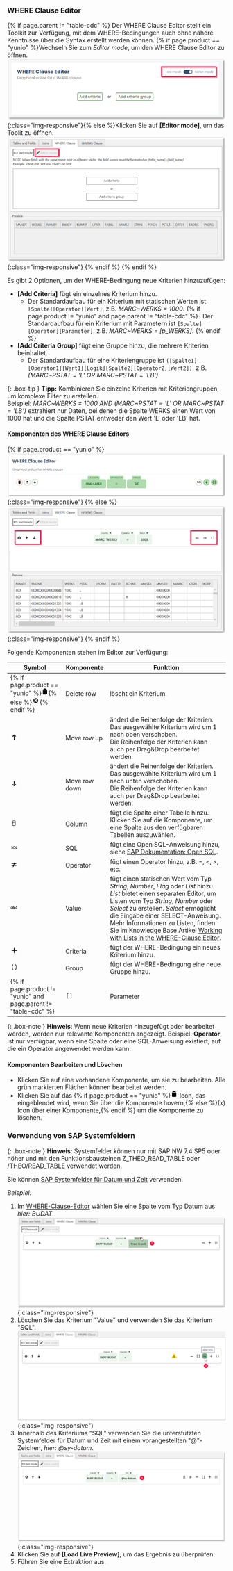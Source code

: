 
### WHERE Clause Editor

{% if page.parent != "table-cdc" %}
Der WHERE Clause Editor stellt ein Toolkit zur Verfügung, mit dem WHERE-Bedingungen auch ohne nähere Kenntnisse über die Syntax erstellt werden können.
{% if page.product == "yunio" %}Wechseln Sie zum *Editor mode*, um den WHERE Clause Editor zu öffnen. <br>
![WHERE-Clause-Builder-01](/img/content/yunio/where-clause-editor-mode.png){:class="img-responsive"}{% else %}Klicken Sie auf **[Editor mode]**, um das Toolit zu öffnen.<br>
![WHERE-Clause-Builder-01](/img/content/where-clause-builder.png){:class="img-responsive"}
{% endif %} {% endif %}

Es gibt 2 Optionen, um der WHERE-Bedingung neue Kriterien hinzuzufügen:
- **[Add Criteria]** fügt ein einzelnes Kriterium hinzu. <br>
	- Der Standardaufbau für ein Kriterium mit statischen Werten ist `[Spalte][Operator][Wert]`, z.B. *MARC~WERKS = 1000*.
	{% if page.product != "yunio" and page.parent != "table-cdc" %}- Der Standardaufbau für ein Kriterium mit Parametern ist `[Spalte][Operator][Parameter]`, z.B. *MARC~WERKS = [p_WERKS]*. {% endif %} 
- **[Add Criteria Group]** fügt eine Gruppe hinzu, die mehrere Kriterien beinhaltet.
	- Der Standardaufbau für eine Kriteriengruppe ist `([Spalte1][Operator1][Wert1][Logik][Spalte2][Operator2][Wert2])`, z.B. *(MARC~PSTAT = 'L' OR MARC~PSTAT = 'LB')*.

{: .box-tip }
**Tipp:** Kombinieren Sie einzelne Kriterien mit Kriteriengruppen, um komplexe Filter zu erstellen. <br>
Beispiel:
*MARC~WERKS = 1000 AND (MARC~PSTAT = 'L' OR MARC~PSTAT = 'LB')* extrahiert nur Daten, bei denen die Spalte WERKS einen Wert von 1000 hat und die Spalte PSTAT entweder den Wert 'L' oder 'LB' hat.


#### Komponenten des WHERE Clause Editors

{% if page.product == "yunio" %}
![WHERE-Clause-Builder-Example](/img/content/yunio/where-clause-editor.png){:class="img-responsive"}
{% else %}
![WHERE-Clause-Builder-Example](/img/content/where-clause-builder-2.png){:class="img-responsive"}
{% endif %}

Folgende Komponenten stehen im Editor zur Verfügung:

| Symbol | Komponente    | Funktion          | 
|-----|-------------- |-------------| 
| {% if page.product == "yunio" %}![WHERE-Clause-Builder-Example](/img/content/icons/delete.png){% else %}![WHERE-Clause-Builder-Example](/img/content/icons/where-clause-delete.png){% endif %} | Delete row   | löscht ein Kriterium. | 
| ![WHERE-Clause-Builder-Example](/img/content/icons/where-clause-up.png)| Move row up       | ändert die Reihenfolge der Kriterien. Das ausgewählte Kriterium wird um 1 nach oben verschoben. <br>Die Reihenfolge der Kriterien kann auch per Drag&Drop bearbeitet werden.   |  
| ![WHERE-Clause-Builder-Example](/img/content/icons/where-clause-down.png)| Move row down  | ändert die Reihenfolge der Kriterien. Das ausgewählte Kriterium wird um 1 nach unten verschoben. <br>Die Reihenfolge der Kriterien kann auch per Drag&Drop bearbeitet werden.|  
| ![WHERE-Clause-Builder-Example](/img/content/icons/where-clause-column.png)| Column    | fügt die Spalte einer Tabelle hinzu. Klicken Sie auf die Komponente, um eine Spalte aus den verfügbaren Tabellen auszuwählen. | 
| ![WHERE-Clause-Builder-Example](/img/content/icons/where-clause-sql.png)| SQL       | fügt eine Open SQL-Anweisung hinzu, siehe [SAP Dokumentation: Open SQL](https://help.sap.com/doc/abapdocu_750_index_htm/7.50/de-de/abenopensql.htm).      |  
| ![WHERE-Clause-Builder-Example](/img/content/icons/where-clause-operator.png)| Operator  | fügt einen Operator hinzu, z.B. =, <, >, etc. |  
| ![WHERE-Clause-Builder-Example](/img/content/icons/where-clause-add-literal.png)| Value | fügt einen statischen Wert vom Typ *String*, *Number*, *Flag* oder *List* hinzu. *List* bietet einen separaten Editor, um Listen vom Typ *String*, *Number* oder *Select* zu erstellen. *Select* ermöglicht die Eingabe einer SELECT-Anweisung. Mehr Informationen zu Listen, finden Sie im Knowledge Base Artikel [Working with Lists in the WHERE-Clause Editor](https://kb.theobald-software.com/tables/where-clause-editor-lists).|
| ![WHERE-Clause-Builder-Example](/img/content/icons/where-clause-add.png) | Criteria | fügt der WHERE-Bedingung ein neues Kriterium hinzu. |
| ![WHERE-Clause-Builder-Example](/img/content/icons/where-clause-add-group.png) | Group | fügt der WHERE-Bedingung eine neue Gruppe hinzu.| 
{% if page.product != "yunio" and page.parent != "table-cdc" %}| ![WHERE-Clause-Builder-Example](/img/content/icons/where-clause-add-param.png)| Parameter | fügt einen zuvor definierten Laufzeitparameter hinzu, siehe [Laufzeitparameter im WHERE Clause Editor](#laufzeitparameter-im-where-clause-editor).|{% endif %} 

{: .box-note }
**Hinweis**: Wenn neue Kriterien hinzugefügt oder bearbeitet werden, werden nur relevante Komponenten angezeigt.
Beispiel: **Operator** ist nur verfügbar, wenn eine Spalte oder eine SQL-Anweisung existiert, auf die ein Operator angewendet werden kann.

#### Komponenten Bearbeiten und Löschen

- Klicken Sie auf eine vorhandene Komponente, um sie zu bearbeiten.
Alle grün markierten Flächen können bearbeitet werden.<br>
- Klicken Sie auf das {% if page.product == "yunio" %}![WHERE-Clause-Builder-Example](/img/content/icons/delete.png) Icon, das eingeblendet wird, wenn Sie über die Komponente hovern,{% else %}(x) Icon über einer Komponente,{% endif %} um die Komponente zu löschen.


### Verwendung von SAP Systemfeldern

{: .box-note }
**Hinweis**: Systemfelder können nur mit SAP NW 7.4 SP5 oder höher und mit den Funktionsbausteinen Z_THEO_READ_TABLE oder /THEO/READ_TABLE verwendet werden.

Sie können [SAP Systemfelder für Datum und Zeit](https://help.sap.com/doc/abapdocu_751_index_htm/7.51/de-DE/abentime_system_fields.htm) verwenden.

*Beispiel:*
1. Im [WHERE-Clause-Editor](#where-clause-editor) wählen Sie eine Spalte vom Typ Datum aus *hier: BUDAT*. 
![img-01](/img/content/table/table_where_syst_field_1.png){:class="img-responsive"}
2. Löschen Sie das Kriterium "Value" und verwenden Sie das Kriterium "SQL".
![img-02](/img/content/table/table_where_syst_field_2.png){:class="img-responsive"}
3. Innerhalb des Kriteriums "SQL" verwenden Sie die unterstützten Systemfelder für Datum und Zeit mit einem vorangestellten "@"-Zeichen, *hier: @sy-datum*.
![img-03](/img/content/table/table_where_syst_field_3.png){:class="img-responsive"}
4. Klicken Sie auf **[Load Live Preview]**, um das Ergebnis zu überprüfen. 
5. Führen Sie eine Extraktion aus. 

